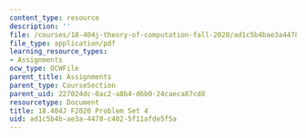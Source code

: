 ```yaml
---
content_type: resource
description: ''
file: /courses/18-404j-theory-of-computation-fall-2020/ad1c5b4bae3a4478c4025f11afde5f5a_MIT18_404f20_hw4.pdf
file_type: application/pdf
learning_resource_types:
- Assignments
ocw_type: OCWFile
parent_title: Assignments
parent_type: CourseSection
parent_uid: 227024dc-0ac2-a8b4-d6b0-24caeca87cd8
resourcetype: Document
title: 18.404J F2020 Problem Set 4
uid: ad1c5b4b-ae3a-4478-c402-5f11afde5f5a
---
```

